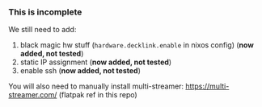 ### This is incomplete
We still need to add:
1. black magic hw stuff (`hardware.decklink.enable` in nixos config) (**now added, not tested**)
2. static IP assignment (**now added, not tested**)
2. enable ssh (**now added, not tested**)

You will also need to manually install multi-streamer: https://multi-streamer.com/ (flatpak ref in this repo)
